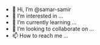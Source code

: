 - 👋 Hi, I’m @samar-samir
- 👀 I’m interested in ...
- 🌱 I’m currently learning ...
- 💞️ I’m looking to collaborate on ...
- 📫 How to reach me ...

<!---
samar-samir/samar-samir is a ✨ special ✨ repository because its `README.md` (this file) appears on your GitHub profile.
You can click the Preview link to take a look at your changes.
--->
